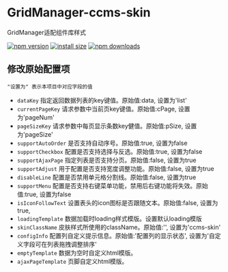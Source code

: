 # GridManager-ccms-skin

GridManager适配组件库样式

[![npm version](https://img.shields.io/npm/v/gridmanager-ccms-skin.svg?style=flat)](https://www.npmjs.com/package/gridmanager-ccms-skin)
[![install size](https://img.shields.io/github/languages/code-size/BoWang816/gridManager-ccms-skin.svg?style=flat)](https://packagephobia.now.sh/result?p=gridmanager-ccms-skin)
[![npm downloads](https://img.shields.io/npm/dt/gridmanager-ccms-skin.svg?style=flat-square)](https://npm-stat.com/charts.html?package=gridmanager-ccms-skin)

## 修改原始配置项

```"设置为" 表示本项目中对应字段的值```

- `dataKey` 指定返回数据列表的key键值。原始值:data, 设置为'list'
- `currentPageKey` 请求参数中当前页key键值。原始值:cPage, 设置为'pageNum'
- `pageSizeKey` 请求参数中每页显示条数key健值。原始值:pSize, 设置为'pageSize'
- `supportAutoOrder` 是否支持自动序号。原始值:true, 设置为false
- `supportCheckbox` 配置是否支持选择与反选。原始值:true, 设置为false
- `supportAjaxPage` 指定列表是否支持分页。原始值:false, 设置为true
- `supportAdjust` 用于配置是否支持宽度调整功能。原始值:false, 设置为true
- `disableLine` 配置是否禁用单元格分割线。原始值:false, 设置为true
- `supportMenu` 配置是否支持右键菜单功能，禁用后右键功能将失效。原始值:true, 设置为false
- `isIconFollowText` 设置表头的icon图标是否跟随文本。原始值:false, 设置为true,
- `loadingTemplate` 数据加载时loading样式模版。设置默认loading模版
- `skinClassName` 皮肤样式所使用的className。原始值:'', 设置为'ccms-skin'
- `configInfo` 配置列自定义提示信息。原始值:'配置列的显示状态', 设置为'自定义字段可在列表拖拽调整排序'
- `emptyTemplate` 数据为空时自定义html模版。
- `ajaxPageTemplate` 页脚自定义html模版。


